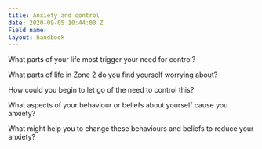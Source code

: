 ```yaml
---
title: Anxiety and control
date: 2020-09-05 10:44:00 Z
Field name:
layout: handbook
---
```


What parts of your life most trigger your need for control?




What parts of life in Zone 2 do you find yourself worrying about?




How could you begin to let go of the need to control this?




What aspects of your behaviour or beliefs about yourself cause you anxiety?



What might help you to change these behaviours and beliefs to reduce your anxiety?
